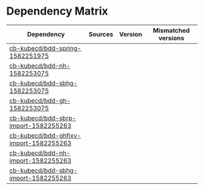 # Dependency Matrix

Dependency | Sources | Version | Mismatched versions
---------- | ------- | ------- | -------------------
[cb-kubecd/bdd-spring-1582251975](https://github.com/cb-kubecd/bdd-spring-1582251975.git) |  | []() | 
[cb-kubecd/bdd-nh-1582253075](https://github.com/cb-kubecd/bdd-nh-1582253075.git) |  | []() | 
[cb-kubecd/bdd-sbhg-1582253075](https://github.com/cb-kubecd/bdd-sbhg-1582253075.git) |  | []() | 
[cb-kubecd/bdd-gh-1582253075](https://github.com/cb-kubecd/bdd-gh-1582253075.git) |  | []() | 
[cb-kubecd/bdd-sbrp-import-1582255263](https://github.com/cb-kubecd/bdd-sbrp-import-1582255263.git) |  | []() | 
[cb-kubecd/bdd-ghfjxy-import-1582255263](https://github.com/cb-kubecd/bdd-ghfjxy-import-1582255263.git) |  | []() | 
[cb-kubecd/bdd-nh-import-1582255263](https://github.com/cb-kubecd/bdd-nh-import-1582255263.git) |  | []() | 
[cb-kubecd/bdd-sbhg-import-1582255263](https://github.com/cb-kubecd/bdd-sbhg-import-1582255263.git) |  | []() | 
